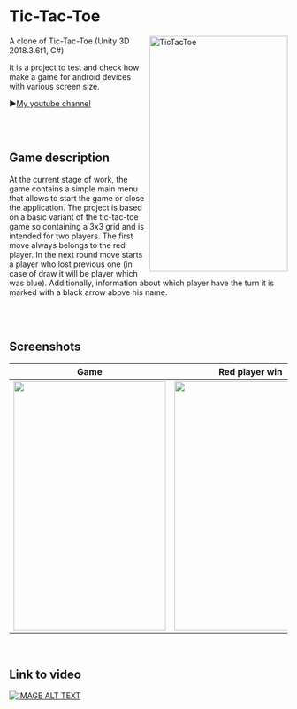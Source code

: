 # Tic-Tac-Toe
<img align="right" height="425" width="250" src=https://user-images.githubusercontent.com/50884054/79267681-dcef7c80-7e99-11ea-9fee-abc907fed997.jpg title="TicTacToe">
A clone of Tic-Tac-Toe (Unity 3D 2018.3.6f1, C#)

It is a project to test and check how make a game for android devices with various screen size.

:arrow_forward:[My youtube channel](https://www.youtube.com/channel/UCRCIp_j5MIfofgcc05LEoXg)

</br>
</br>

## Game description
  
At the current stage of work, the game contains a simple main menu that allows to start the game or close the application. The project is based on a basic variant of the tic-tac-toe game so containing a 3x3 grid and is intended for two players. The first move always belongs to the red player. In the next round move starts a player who lost previous one (in case of draw it will be player which was blue). Additionally, information about which player have the turn it is marked with a black arrow above his name.

</br>
</br>


## Screenshots

Game | Red player win | Draw
:-------------------------:|:-------------------------:|:-------------------------:
<img src=https://user-images.githubusercontent.com/50884054/79267928-38ba0580-7e9a-11ea-9f73-81001793aba5.jpg height="450" width="275"> | <img src=https://user-images.githubusercontent.com/50884054/79268886-ca764280-7e9b-11ea-918b-153ef7281a85.jpg height="450" width="275"> | <img src=https://user-images.githubusercontent.com/50884054/79268916-d3ffaa80-7e9b-11ea-94ed-c2a797584c14.jpg height="450" width="275">
</br>


## Link to video
[![IMAGE ALT TEXT](https://img.youtube.com/vi/rb8EOsUCy0A/0.jpg)](https://youtu.be/rb8EOsUCy0A "TicTacToe video")

